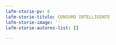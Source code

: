 ```yaml
---
lafm-storie-pv: 8
lafm-storie-titulo: CONSUMO INTELLIGENTE
lafm-storie-image: ''
lafm-storie-autores-list: []

---
```

